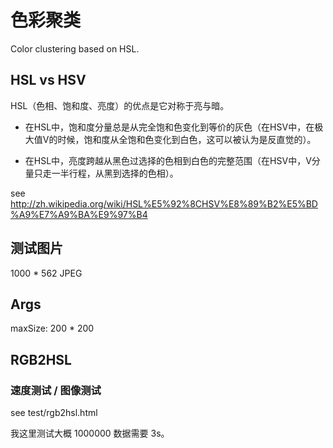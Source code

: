 # 色彩聚类

Color clustering based on HSL.

## HSL vs HSV

HSL（色相、饱和度、亮度）的优点是它对称于亮与暗。

- 在HSL中，饱和度分量总是从完全饱和色变化到等价的灰色（在HSV中，在极大值V的时候，饱和度从全饱和色变化到白色，这可以被认为是反直觉的）。

- 在HSL中，亮度跨越从黑色过选择的色相到白色的完整范围（在HSV中，V分量只走一半行程，从黑到选择的色相）。

see http://zh.wikipedia.org/wiki/HSL%E5%92%8CHSV%E8%89%B2%E5%BD%A9%E7%A9%BA%E9%97%B4

## 测试图片

1000 * 562 JPEG

## Args

maxSize: 200 * 200

## RGB2HSL

### 速度测试 / 图像测试

see test/rgb2hsl.html

我这里测试大概 1000000 数据需要 3s。
